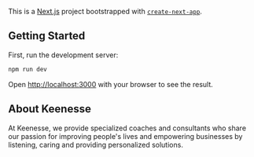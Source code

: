 This is a [Next.js](https://nextjs.org/) project bootstrapped with [`create-next-app`](https://github.com/vercel/next.js/tree/canary/packages/create-next-app).

## Getting Started

First, run the development server:

```bash
npm run dev
```

Open [http://localhost:3000](http://localhost:3000) with your browser to see the result.

## About Keenesse
At Keenesse, we provide specialized coaches and consultants who share our passion for improving people's lives and empowering businesses by listening, caring and providing personalized solutions.

